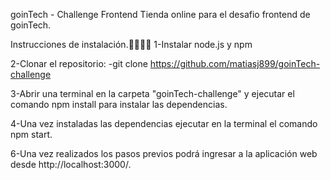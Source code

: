 goinTech - Challenge Frontend
Tienda online para el desafio frontend de goinTech.

Instrucciones de instalación.👨‍💻👩‍💻
1-Instalar node.js y npm

2-Clonar el repositorio: -git clone https://github.com/matiasj899/goinTech-challenge

3-Abrir una terminal en la carpeta "goinTech-challenge" y ejecutar el comando npm install para instalar las dependencias.

4-Una vez instaladas las dependencias ejecutar en la terminal el comando npm start.

6-Una vez realizados los pasos previos podrá ingresar a la aplicación web desde http://localhost:3000/.
